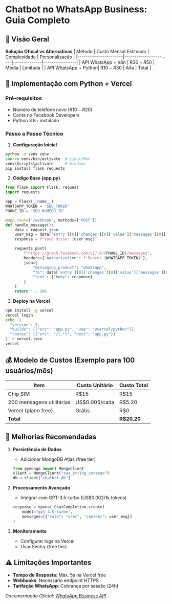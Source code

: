 # Chatbot no WhatsApp Business: Guia Completo

## 📌 Visão Geral
**Solução Oficial vs Alternativas**
| Método               | Custo Mensal Estimado | Complexidade | Personalização |
|----------------------|-----------------------|--------------|----------------|
| API WhatsApp + n8n   | R$30-R$50             | Média        | Limitada       |
| API WhatsApp + Python| R$10-R$30             | Alta         | Total          |

## 🔧 Implementação com Python + Vercel

### Pré-requisitos
- Número de telefone novo (R$10-R$20)
- Conta no Facebook Developers
- Python 3.8+ instalado

### Passo a Passo Técnico

1. **Configuração Inicial**
```bash
python -m venv venv
source venv/bin/activate  # Linux/Mac
venv\Scripts\activate     # Windows
pip install flask requests
```

2. **Código Base (app.py)**
```python
from flask import Flask, request
import requests

app = Flask(__name__)
WHATSAPP_TOKEN = 'SEU_TOKEN'
PHONE_ID = 'SEU_NUMERO_ID'

@app.route('/webhook', methods=['POST'])
def handle_message():
    data = request.json
    user_msg = data['entry'][0]['changes'][0]['value']['messages'][0]['text']['body']
    response = f"Você disse: {user_msg}"

    requests.post(
        f"https://graph.facebook.com/v17.0/{PHONE_ID}/messages",
        headers={'Authorization': f'Bearer {WHATSAPP_TOKEN}'},
        json={
            "messaging_product": "whatsapp",
            "to": data['entry'][0]['changes'][0]['value']['messages'][0]['from'],
            "text": {"body": response}
        }
    )
    return '', 200
```

3. **Deploy na Vercel**
```bash
npm install -g vercel
vercel login
echo '{
  "version": 2,
  "builds": [{"src": "app.py", "use": "@vercel/python"}],
  "routes": [{"src": "/(.*)", "dest": "app.py"}]
}' > vercel.json
vercel
```

## 💰 Modelo de Custos (Exemplo para 100 usuários/mês)

| Item                  | Custo Unitário | Custo Total |
|-----------------------|----------------|-------------|
| Chip SIM              | R$15           | R$15        |
| 200 mensagens utilitárias | US$0.005/cada | R$5.20      |
| Vercel (plano free)   | Grátis         | R$0         |
| **Total**             |                | **R$20.20** |

## 🚀 Melhorias Recomendadas
1. **Persistência de Dados**
   - Adicionar MongoDB Atlas (free tier)
   ```python
   from pymongo import MongoClient
   client = MongoClient("sua_string_conexao")
   db = client["chatbot_db"]
   ```

2. **Processamento Avançado**
   - Integrar com GPT-3.5-turbo (US$0.002/1k tokens)
   ```python
   response = openai.ChatCompletion.create(
       model="gpt-3.5-turbo",
       messages=[{"role": "user", "content": user_msg}]
   )
   ```

3. **Monitoramento**
   - Configurar logs na Vercel
   - Usar Sentry (free tier)

## ⚠️ Limitações Importantes
- **Tempo de Resposta**: Máx. 5s na Vercel free
- **Webhooks**: Necessário endpoint HTTPS
- **Tarifação WhatsApp**: Cobrança por sessão (24h)

*Documentação Oficial: [WhatsApp Business API](https://developers.facebook.com/docs/whatsapp/cloud-api/)*
